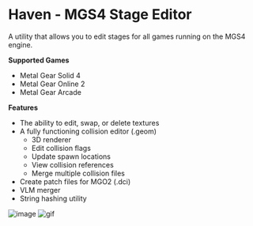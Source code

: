# Haven - MGS4 Stage Editor

A utility that allows you to edit stages for all games running on the MGS4 engine.

**Supported Games**
- Metal Gear Solid 4
- Metal Gear Online 2
- Metal Gear Arcade

**Features**
- The ability to edit, swap, or delete textures
- A fully functioning collision editor (.geom)
    - 3D renderer
    - Edit collision flags
    - Update spawn locations
    - View collision references
    - Merge multiple collision files
- Create patch files for MGO2 (.dci)
- VLM merger
- String hashing utility

![image](https://github.com/user-attachments/assets/ee2992dd-bb2f-43b8-941e-0f0e35da91ef)
![gif](https://github.com/user-attachments/assets/97ca981d-4614-49d4-9cfa-cb4c9985701e)
